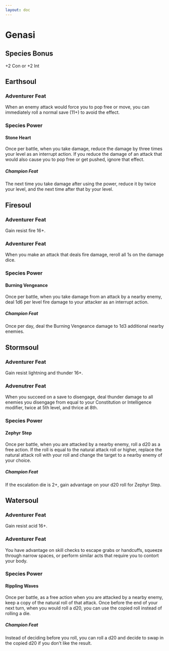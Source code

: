 ```yaml
---
layout: doc
---
```

# Genasi

## Species Bonus

+2 Con or +2 Int

## Earthsoul

### Adventurer Feat

When an enemy attack would force you to pop free or move, you can immediately roll a normal save (11+) to avoid the effect.

### Species Power

#### Stone Heart

Once per battle, when you take damage, reduce the damage by three times your level as an interrupt action. If you reduce the damage of an attack that would also cause you to pop free or get pushed, ignore that effect.

##### Champion Feat

The next time you take damage after using the power, reduce it by twice your level, and the next time after that by your level.

## Firesoul

### Adventurer Feat

Gain resist fire 16+.

### Adventurer Feat

When you make an attack that deals fire damage, reroll all 1s on the damage dice.

### Species Power

#### Burning Vengeance

Once per battle, when you take damage from an attack by a nearby enemy, deal 1d6 per level fire damage to your attacker as an interrupt action.

##### Champion Feat

Once per day, deal the Burning Vengeance damage to 1d3 additional nearby enemies.

## Stormsoul

### Adventurer Feat

Gain resist lightning and thunder 16+.

### Advenutrer Feat

When you succeed on a save to disengage, deal thunder damage to all enemies you disengage from equal to your Constitution or Intelligence modifier, twice at 5th level, and thrice at 8th.

### Species Power

#### Zephyr Step

Once per battle, when you are attacked by a nearby enemy, roll a d20 as a free action. If the roll is equal to the natural attack roll or higher, replace the natural attack roll with your roll and change the target to a nearby enemy of your choice.

##### Champion Feat

If the escalation die is 2+, gain advantage on your d20 roll for Zephyr Step.

## Watersoul

### Adventurer Feat

Gain resist acid 16+.

### Adventurer Feat

You have advantage on skill checks to escape grabs or handcuffs, squeeze through narrow spaces, or perform similar acts that require you to contort your body.

### Species Power

#### Rippling Waves

Once per battle, as a free action when you are attacked by a nearby enemy, keep a copy of the natural roll of that attack. Once before the end of your next turn, when you would roll a d20, you can use the copied roll instead of rolling a die.

##### Champion Feat

Instead of deciding before you roll, you can roll a d20 and decide to swap in the copied d20 if you don’t like the result.